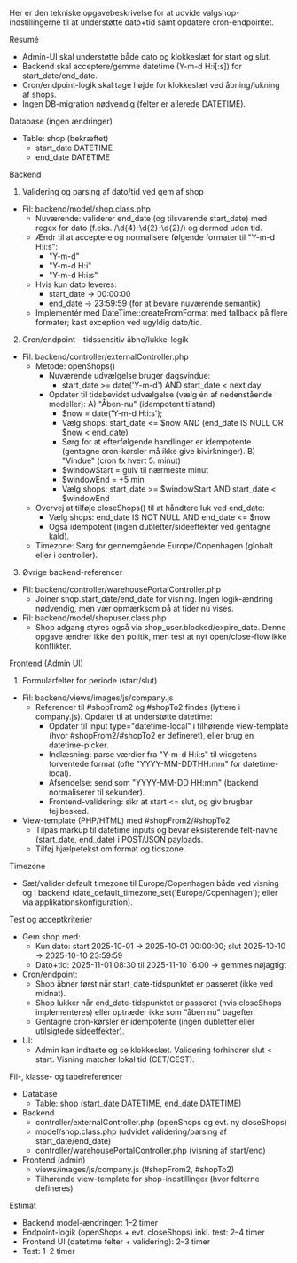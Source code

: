Her er den tekniske opgavebeskrivelse for at udvide valgshop-indstillingerne til at understøtte dato+tid samt opdatere cron-endpointet.

Resumé
- Admin-UI skal understøtte både dato og klokkeslæt for start og slut.
- Backend skal acceptere/gemme datetime (Y-m-d H:i[:s]) for start_date/end_date.
- Cron/endpoint-logik skal tage højde for klokkeslæt ved åbning/lukning af shops.
- Ingen DB-migration nødvendig (felter er allerede DATETIME).

Database (ingen ændringer)
- Table: shop (bekræftet)
  - start_date DATETIME
  - end_date DATETIME

Backend
1) Validering og parsing af dato/tid ved gem af shop
- Fil: backend/model/shop.class.php
  - Nuværende: validerer end_date (og tilsvarende start_date) med regex for dato (f.eks. /\d{4}-\d{2}-\d{2}/) og dermed uden tid.
  - Ændr til at acceptere og normalisere følgende formater til "Y-m-d H:i:s":
    - "Y-m-d"
    - "Y-m-d H:i"
    - "Y-m-d H:i:s"
  - Hvis kun dato leveres:
    - start_date -> 00:00:00
    - end_date -> 23:59:59 (for at bevare nuværende semantik)
  - Implementér med DateTime::createFromFormat med fallback på flere formater; kast exception ved ugyldig dato/tid.

2) Cron/endpoint – tidssensitiv åbne/lukke-logik
- Fil: backend/controller/externalController.php
  - Metode: openShops()
    - Nuværende udvælgelse bruger dagsvindue:
      - start_date >= date('Y-m-d') AND start_date < next day
    - Opdater til tidsbevidst udvælgelse (vælg én af nedenstående modeller):
      A) "Åben-nu" (idempotent tilstand)
         - $now = date('Y-m-d H:i:s');
         - Vælg shops: start_date <= $now AND (end_date IS NULL OR $now < end_date)
         - Sørg for at efterfølgende handlinger er idempotente (gentagne cron-kørsler må ikke give bivirkninger).
      B) "Vindue" (cron fx hvert 5. minut)
         - $windowStart = gulv til nærmeste minut
         - $windowEnd = +5 min
         - Vælg shops: start_date >= $windowStart AND start_date < $windowEnd
  - Overvej at tilføje closeShops() til at håndtere luk ved end_date:
    - Vælg shops: end_date IS NOT NULL AND end_date <= $now
    - Også idempotent (ingen dubletter/sideeffekter ved gentagne kald).
  - Timezone: Sørg for gennemgående Europe/Copenhagen (globalt eller i controller).

3) Øvrige backend-referencer
- Fil: backend/controller/warehousePortalController.php
  - Joiner shop.start_date/end_date for visning. Ingen logik-ændring nødvendig, men vær opmærksom på at tider nu vises.
- Fil: backend/model/shopuser.class.php
  - Shop adgang styres også via shop_user.blocked/expire_date. Denne opgave ændrer ikke den politik, men test at nyt open/close-flow ikke konflikter.

Frontend (Admin UI)
1) Formularfelter for periode (start/slut)
- Fil: backend/views/images/js/company.js
  - Referencer til #shopFrom2 og #shopTo2 findes (lyttere i company.js). Opdater til at understøtte datetime:
    - Opdater til input type="datetime-local" i tilhørende view-template (hvor #shopFrom2/#shopTo2 er defineret), eller brug en datetime-picker.
    - Indlæsning: parse værdier fra "Y-m-d H:i:s" til widgetens forventede format (ofte "YYYY-MM-DDTHH:mm" for datetime-local).
    - Afsendelse: send som "YYYY-MM-DD HH:mm" (backend normaliserer til sekunder).
    - Frontend-validering: sikr at start <= slut, og giv brugbar fejlbesked.
- View-template (PHP/HTML) med #shopFrom2/#shopTo2
  - Tilpas markup til datetime inputs og bevar eksisterende felt-navne (start_date, end_date) i POST/JSON payloads.
  - Tilføj hjælpetekst om format og tidszone.

Timezone
- Sæt/valider default timezone til Europe/Copenhagen både ved visning og i backend (date_default_timezone_set('Europe/Copenhagen'); eller via applikationskonfiguration).

Test og acceptkriterier
- Gem shop med:
  - Kun dato: start 2025-10-01 → 2025-10-01 00:00:00; slut 2025-10-10 → 2025-10-10 23:59:59
  - Dato+tid: 2025-11-01 08:30 til 2025-11-10 16:00 → gemmes nøjagtigt
- Cron/endpoint:
  - Shop åbner først når start_date-tidspunktet er passeret (ikke ved midnat).
  - Shop lukker når end_date-tidspunktet er passeret (hvis closeShops implementeres) eller optræder ikke som “åben nu” bagefter.
  - Gentagne cron-kørsler er idempotente (ingen dubletter eller utilsigtede sideeffekter).
- UI:
  - Admin kan indtaste og se klokkeslæt. Validering forhindrer slut < start. Visning matcher lokal tid (CET/CEST).

Fil-, klasse- og tabelreferencer
- Database
  - Table: shop (start_date DATETIME, end_date DATETIME)
- Backend
  - controller/externalController.php (openShops og evt. ny closeShops)
  - model/shop.class.php (udvidet validering/parsing af start_date/end_date)
  - controller/warehousePortalController.php (visning af start/end)
- Frontend (admin)
  - views/images/js/company.js (#shopFrom2, #shopTo2)
  - Tilhørende view-template for shop-indstillinger (hvor felterne defineres)

Estimat
- Backend model-ændringer: 1–2 timer
- Endpoint-logik (openShops + evt. closeShops) inkl. test: 2–4 timer
- Frontend UI (datetime felter + validering): 2–3 timer
- Test: 1–2 timer
